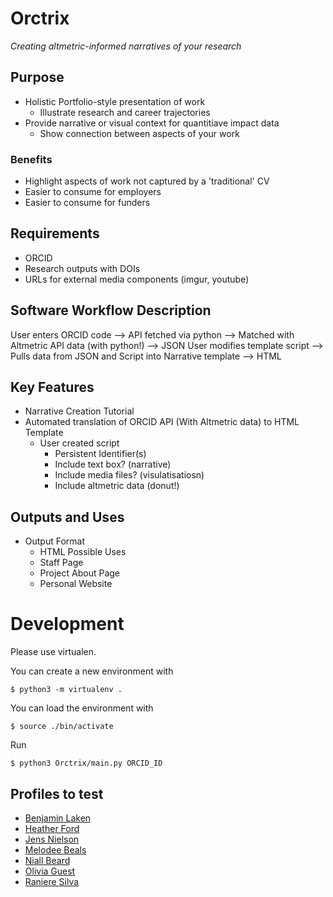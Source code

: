 # Orctrix

*Creating altmetric-informed narratives of your research*

## Purpose

+ Holistic Portfolio-style presentation of work
  + Illustrate research and career trajectories
+ Provide narrative or visual context for quantitiave impact data
  + Show connection between aspects of your work

### Benefits

+ Highlight aspects of work not captured by a 'traditional' CV
+ Easier to consume for employers
+ Easier to consume for funders

## Requirements

+ ORCID
+ Research outputs with DOIs
+ URLs for external media components (imgur, youtube)

## Software Workflow Description

User enters ORCID code --> API fetched via python --> Matched with Altmetric API data (with python!) --> JSON
User modifies template script --> Pulls data from JSON and Script into Narrative template --> HTML

## Key Features

+ Narrative Creation Tutorial
+ Automated translation of ORCID API (With Altmetric data) to HTML Template
  + User created script 
    + Persistent Identifier(s)
    + Include text box? (narrative)
    + Include media files? (visulatisatiosn)
    + Include altmetric data (donut!)

## Outputs and Uses

+ Output Format
  + HTML 
Possible Uses
  + Staff Page
  + Project About Page
  + Personal Website
  
# Development

Please use virtualen.

You can create a new environment with

~~~
$ python3 -m virtualenv .
~~~

You can load the environment with

~~~
$ source ./bin/activate
~~~

Run

~~~
$ python3 Orctrix/main.py ORCID_ID
~~~

## Profiles to test

- [Benjamin Laken](http://localhost:5000/0000-0003-2021-6258)
- [Heather Ford](http://localhost:5000/0000-0002-3500-9772)
- [Jens Nielson](http://localhost:5000/0000-0002-8112-8449)
- [Melodee Beals](http://localhost:5000/0000-0002-2907-3313)
- [Niall Beard](http://localhost:5000/0000-0002-2627-0231)
- [Olivia Guest](http://localhost:5000/0000-0002-1891-0972)
- [Raniere Silva](http://localhost:5000/0000-0002-8381-3749)
